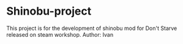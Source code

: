 # Shinobu-project
This project is for the development of shinobu mod for Don't Starve released on  steam workshop. 
Author: Ivan
